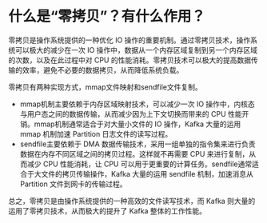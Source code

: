 # 什么是“零拷贝”？有什么作用？

零拷贝是操作系统提供的一种优化 IO 操作的重要机制。通过零拷贝技术，操作系统可以极大的减少在一次 IO 操作中，数据从一个内存区域复制到另一个内存区域的次数，以及在此过程中对 CPU 的性能消耗。零拷贝技术可以极大的提高数据传输的效率，避免不必要的数据拷贝，从而降低系统负载。

零拷贝有两种实现方式，mmap文件映射和sendfile文件复制。

+ mmap机制主要依赖于内存区域映射技术，可以减少一次 IO 操作中，内核态与用户态之间的数据传输，从而减少因为上下文切换而带来的 CPU 性能开销。mmap机制通常适合于对大量小文件的 IO 操作，Kafka 大量的运用 mmap 机制加速 Partition 日志文件的读写过程。
+ sendfile主要依赖于 DMA 数据传输技术，采用一组单独的指令集来进行负责数据在内存不同区域之间的拷贝过程。这样就不再需要 CPU 来进行复制，从而减少 CPU 性能消耗，让 CPU 可以用于更重要的计算任务。sendfile通常适合于大文件的拷贝传输操作，Kafka 大量的运用 sendfile 机制，加速消息从 Partition 文件到网卡的传输过程。

总之，零拷贝是由操作系统提供的一种高效的文件读写技术，而 Kafka 则大量的运用了零拷贝技术，从而极大的提升了 Kafka 整体的工作性能。
